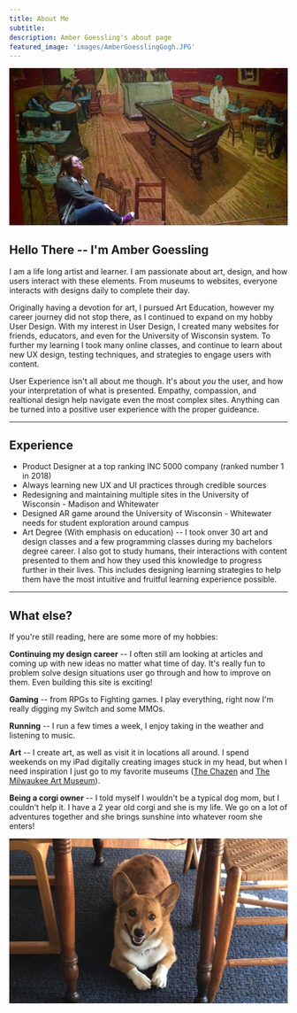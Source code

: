 ```yaml
---
title: About Me
subtitle: 
description: Amber Goessling's about page
featured_image: 'images/AmberGoesslingGogh.JPG'
---
```


![Profile Picture](images\AmberGoesslingGogh.JPG)

## Hello There -- I'm Amber Goessling

I am a life long artist and learner. I am passionate about art, design, and how users interact with these elements. From museums to websites, everyone interacts with designs daily to complete their day.

Originally having a devotion for art, I pursued Art Education, however my career journey did not stop there, as I continued to expand on my hobby User Design. With my interest in User Design, I created many websites for friends, educators, and even for the University of Wisconsin system. To further my learning I took many online classes, and continue to learn about new UX design, testing techniques, and strategies to engage users with content.

User Experience isn't all about me though. It's about _you_ the user, and how your interpretation of what is presented. Empathy, compassion, and realtional design help navigate even the most complex sites. Anything can be turned into a positive user experience with the proper guideance. 

<hr>

## Experience 

* Product Designer at a top ranking INC 5000 company (ranked number 1 in 2018)
* Always learning new UX and UI practices through credible sources
* Redesigning and maintaining multiple sites in the University of Wisconsin - Madison and Whitewater 
* Designed AR game around the University of Wisconsin - Whitewater needs for student exploration around campus
* Art Degree (With emphasis on education) -- I took onver 30 art and design classes and a few programming classes during my bachelors degree career. I also got to study humans, their interactions with content presented to them and how they used this knowledge to progress further in their lives. This includes designing learning strategies to help them have the most intuitive and fruitful learning experience possible. 

<hr>

## What else?

If you're still reading, here are some more of my hobbies:

<strong>Continuing my design career</strong> -- I often still am looking at articles and coming up with new ideas no matter what time of day. It's really fun to problem solve design situations user go through and how to improve on them. Even building this site is exciting! 

<strong>Gaming</strong> -- from RPGs to Fighting games. I play everything, right now I'm really digging my Switch and some MMOs.

<strong>Running</strong> -- I run a few times a week, I enjoy taking in the weather and listening to music.

<strong>Art</strong> -- I create art, as well as visit it in locations all around. I spend weekends on my iPad digitally creating images stuck in my head, but when I need inspiration I just go to my favorite museums (<a href="https://chazen.wisc.edu/" >The Chazen</a> and <a href="https://mam.org/">The Milwaukee Art Museum</a>).

<strong>Being a corgi owner</strong> -- I told myself I wouldn't be a typical dog mom, but I couldn't help it. I have a 2 year old corgi and she is my life. We go on a lot of adventures together and she brings sunshine into whatever room she enters!

![Lucy the Corgi](images/lucygoosey.JPG)